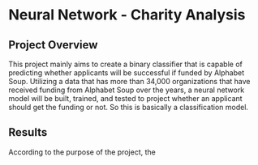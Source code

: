 # Neural Network - Charity Analysis

## Project Overview
This project mainly aims to create a binary classifier that is capable of predicting whether applicants will be successful if funded by Alphabet Soup. Utilizing a data that has more than 34,000 organizations that have received funding from Alphabet Soup over the years, a neural network model will be built, trained, and tested to project whether an applicant should get the funding or not. So this is basically a classification model.

## Results

According to the purpose of the project, the 
